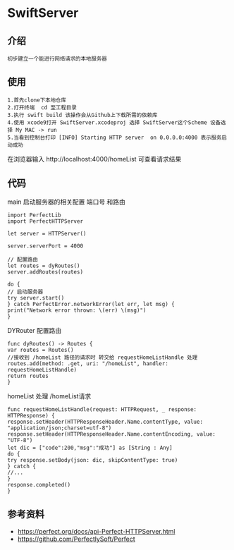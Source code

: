# SwiftServer
## 介绍
    初步建立一个能进行网络请求的本地服务器
## 使用
    1.首先clone下本地仓库
    2.打开终端  cd 至工程目录
    3.执行 swift build 该操作会从Github上下载所需的依赖库
    4.使用 xcode9打开 SwiftServer.xcodeproj 选择 SwiftServer这个Scheme 设备选择 My MAC -> run
    5.当看到控制台打印 [INFO] Starting HTTP server  on 0.0.0.0:4000 表示服务启动成功
在浏览器输入 http://localhost:4000/homeList 可查看请求结果
## 代码
 main 启动服务器的相关配置  端口号 和路由

    import PerfectLib
    import PerfectHTTPServer
    
    let server = HTTPServer()

    server.serverPort = 4000

    // 配置路由
    let routes = dyRoutes()
    server.addRoutes(routes)

    do {
    // 启动服务器
    try server.start()
    } catch PerfectError.networkError(let err, let msg) {
    print("Network error thrown: \(err) \(msg)")
    }

DYRouter  配置路由

    func dyRoutes() -> Routes {
    var routes = Routes()
    //接收到 /homeList 路径的请求时 转交给 requestHomeListHandle 处理
    routes.add(method: .get, uri: "/homeList", handler: requestHomeListHandle)
    return routes
    }

homeList  处理 /homeList请求

    func requestHomeListHandle(request: HTTPRequest, _ response: HTTPResponse) {
    response.setHeader(HTTPResponseHeader.Name.contentType, value: "application/json;charset=utf-8")
    response.setHeader(HTTPResponseHeader.Name.contentEncoding, value: "UTF-8")
    let dic = ["code":200,"msg":"成功"] as [String : Any]
    do {
    try response.setBody(json: dic, skipContentType: true)
    } catch {
    //...
    }
    response.completed()
    }
## 参考资料
* https://perfect.org/docs/api-Perfect-HTTPServer.html
* https://github.com/PerfectlySoft/Perfect

